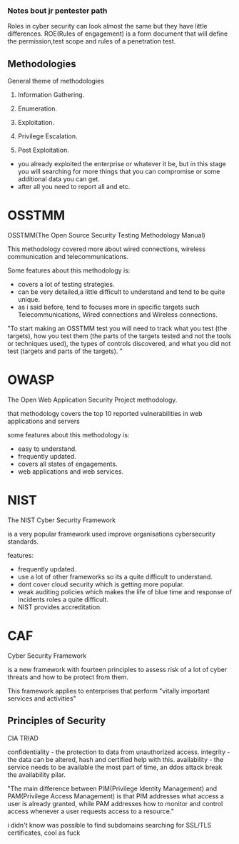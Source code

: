 ### Notes bout jr pentester path

Roles in cyber security can look almost the same but they have little differences.
ROE(Rules of engagement) is a form document that will define the permission,test scope and rules of a penetration test.


## Methodologies
General theme of methodologies 

1. Information Gathering.

2. Enumeration.

3. Exploitation.

4. Privilege Escalation.

5. Post Exploitation.
- you already exploited the enterprise or whatever it be, but in this stage you will searching for more things that you can compromise or some additional data you can get.
- after all you need to report all and etc.

# OSSTMM 
OSSTMM(The Open Source Security Testing Methodology Manual)

This methodology covered more about wired connections, wireless communication and telecommunications.

Some features about this methodology is:
- covers a lot of testing strategies.
- can be very detailed,a little difficult to understand and tend to be quite unique.
- as i said before, tend to focuses more in specific targets such Telecommunications, Wired connections and Wireless connections.

"To start making an OSSTMM test you will need to track what you test (the targets), how you test them (the
parts of the targets tested and not the tools or techniques used), the types of controls discovered, and
what you did not test (targets and parts of the targets). "

# OWASP 
The Open Web Application Security Project methodology.

that methodology covers the top 10 reported vulnerabilities in web applications and servers

some features about this methodology is:
- easy to understand.
- frequently updated.
- covers all states of engagements.
- web applications and web services.

# NIST 
The NIST Cyber Security Framework

is a very popular framework used improve organisations cybersecurity standards.

features:
- frequently updated.
- use a lot of other frameworks so its a quite difficult to understand.
- dont cover cloud security which is getting more popular.
- weak auditing policies which makes the life of blue time and response of incidents roles a quite difficult.
- NIST provides accreditation. 

# CAF
Cyber Security Framework

is a new framework with fourteen principles to assess risk of a lot of cyber threats and how to be protect from them.

This framework applies to enterprises that perform "vitally important services and activities" 

## Principles of Security

CIA TRIAD

confidentiality - the protection to data from unauthorized access.
integrity - the data can be altered, hash and certified help with this.
availability - the service needs to be available the most part of time, an ddos attack break the availability pilar.

"The main difference between PIM(Privilege Identity Management) and PAM(Privilege Access Management) is that PIM addresses what access a user is already granted, while PAM addresses how to monitor and control access whenever a user requests access to a resource."

i didn't know was possible to find subdomains searching for SSL/TLS certificates, cool as fuck 
